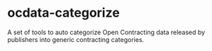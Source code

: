 ocdata-categorize
=================

A set of tools to auto categorize Open Contracting data released by publishers into generic contracting categories.
